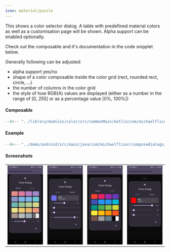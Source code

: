 ```yaml
---
icon: material/puzzle
---
```


This shows a color selector dialog. A table with predefined material colors as well as a customisation page will be shown. Alpha support can be enabled optionally.

Check out the composable and it's documentation in the code snipplet below.

Generally following can be adjusted:

* alpha support yes/no
* shape of a color composable inside the color grid (rect, rounded rect, circle, ...)
* the number of columns in the color grid
* the style of how RGB(A) values are displayed (either as a number in the range of [0, 255] or as a percentage value [0%, 100%])

#### Composable

```kotlin
--8<-- "../library/modules/color/src/commonMain/kotlin/com/michaelflisar/composedialogs/dialogs/color/DialogColor.kt:constructor"
```

#### Example

```kotlin
--8<-- "../demo/android/src/main/java/com/michaelflisar/composedialogs/demo/demos/ColorDemos.kt:demo"
```

#### Screenshots

|                                                     | | | |
|-----------------------------------------------------|-|-|-|
| ![Screenshot](../screenshots/color/demo_color1.jpg) | ![Screenshot](../screenshots/color/demo_color2.jpg) | ![Screenshot](../screenshots/color/demo_color3.jpg) | ![Screenshot](../screenshots/color/demo_color4.jpg) |